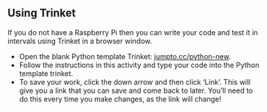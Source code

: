 ## Using Trinket

If you do not have a Raspberry Pi then you can write your code and test it in intervals using Trinket in a browser window.

- Open the blank Python template Trinket: [jumpto.cc/python-new](http://jumpto.cc/python-new).
- Follow the instructions in this activity and type your code into the Python template trinket.
- To save your work, click the down arrow and then click ‘Link’. This will give you a link that you can save and come back to later. You’ll need to do this every time you make changes, as the link will change!
